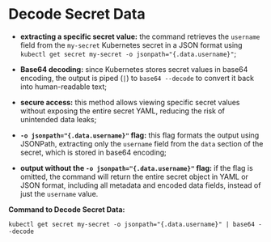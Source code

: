 # Decode Secret Data

- **extracting a specific secret value:** the command retrieves the `username` field from the `my-secret` Kubernetes secret in a JSON format using `kubectl get secret my-secret -o jsonpath="{.data.username}"`;
- **Base64 decoding:** since Kubernetes stores secret values in base64 encoding, the output is piped (`|`) to `base64 --decode` to convert it back into human-readable text;
- **secure access:** this method allows viewing specific secret values without exposing the entire secret YAML, reducing the risk of unintended data leaks;


- **`-o jsonpath="{.data.username}"` flag:** this flag formats the output using JSONPath, extracting only the `username` field from the `data` section of the secret, which is stored in base64 encoding;
- **output without the `-o jsonpath="{.data.username}"` flag:** if the flag is omitted, the command will return the entire secret object in YAML or JSON format, including all metadata and encoded data fields, instead of just the `username` value.

**Command to Decode Secret Data:**

```commandline
kubectl get secret my-secret -o jsonpath="{.data.username}" | base64 --decode
```
